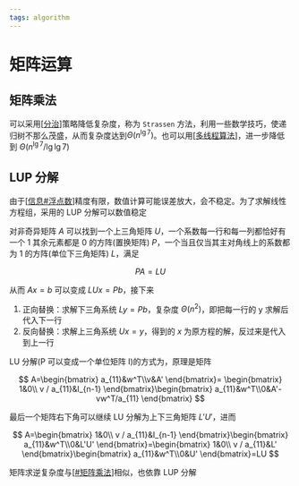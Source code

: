 ```yaml
---
tags: algorithm
---
```


# 矩阵运算

## 矩阵乘法

可以采用[[分治]]策略降低复杂度，称为 `Strassen` 方法，利用一些数学技巧，使递归树不那么茂盛，从而复杂度达到$\Theta(n^{\lg7})$。也可以用[[多线程算法]]，进一步降低到 $\Theta(n^{\lg7}/\lg\lg 7)$

## LUP 分解

由于[[信息#浮点数]]精度有限，数值计算可能误差放大，会不稳定。为了求解线性方程组，采用的 LUP 分解可以数值稳定

对非奇异矩阵 $A$ 可以找到一个上三角矩阵 $U$，一个系数每一行和每一列都恰好有一个 1 其余元素都是 0 的方阵(置换矩阵) $P$，一个当且仅当其主对角线上的系数都为 1 的方阵(单位下三角矩阵) $L$，满足

$$
PA = LU
$$

从而 $Ax=b$ 可以变成 $LUx=Pb$，接下来

1. 正向替换：求解下三角系统 $Ly=Pb$，复杂度 $\Theta(n^2)$，即把每一行的 y 求解后代入下一行
2. 反向替换：求解上三角系统 $Ux=y$，得到的 $x$ 为原方程的解，反过来是代入到上一行

LU 分解(P 可以变成一个单位矩阵 I)的方式为，原理是矩阵

$$
A=\begin{bmatrix}
    a_{11}&w^T\\v&A'
\end{bmatrix}= \begin{bmatrix}
    1&0\\ v / a_{11}&I_{n-1}
\end{bmatrix}\begin{bmatrix}
    a_{11}&w^T\\0&A'-vw^T/a_{11}
\end{bmatrix}
$$

最后一个矩阵右下角可以继续 LU 分解为上下三角矩阵 $L'U'$，进而

$$
A=\begin{bmatrix}
    1&0\\ v / a_{11}&I_{n-1}
\end{bmatrix}\begin{bmatrix}
    a_{11}&w^T\\0&L'U'
\end{bmatrix}=\begin{bmatrix}
    1&0\\ v / a_{11}&L'
\end{bmatrix}\begin{bmatrix}
    a_{11}&w^T\\0&U'
\end{bmatrix}=LU
$$

矩阵求逆复杂度与[[#矩阵乘法]]相似，也依靠 LUP 分解

[//begin]: # "Autogenerated link references for markdown compatibility"
[分治]: ../分治.md "分治"
[多线程算法]: 多线程算法.md "多线程算法"
[信息#浮点数]: ../../csapp/程序的结构/信息.md "信息的表示与处理"
[#矩阵乘法]: 矩阵算法.md "矩阵运算"
[//end]: # "Autogenerated link references"
